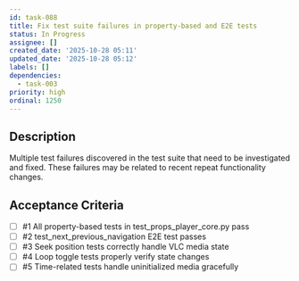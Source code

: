 ```yaml
---
id: task-088
title: Fix test suite failures in property-based and E2E tests
status: In Progress
assignee: []
created_date: '2025-10-28 05:11'
updated_date: '2025-10-28 05:12'
labels: []
dependencies:
  - task-003
priority: high
ordinal: 1250
---
```


## Description

Multiple test failures discovered in the test suite that need to be investigated and fixed. These failures may be related to recent repeat functionality changes.

## Acceptance Criteria
<!-- AC:BEGIN -->
- [ ] #1 All property-based tests in test_props_player_core.py pass
- [ ] #2 test_next_previous_navigation E2E test passes
- [ ] #3 Seek position tests correctly handle VLC media state
- [ ] #4 Loop toggle tests properly verify state changes
- [ ] #5 Time-related tests handle uninitialized media gracefully
<!-- AC:END -->
